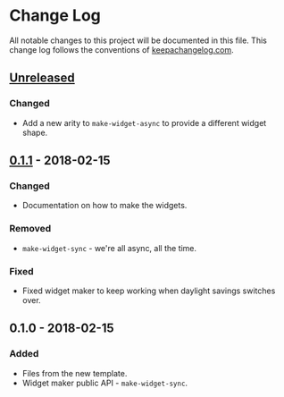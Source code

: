 # Change Log
All notable changes to this project will be documented in this file. This change log follows the conventions of [keepachangelog.com](http://keepachangelog.com/).

## [Unreleased]
### Changed
- Add a new arity to `make-widget-async` to provide a different widget shape.

## [0.1.1] - 2018-02-15
### Changed
- Documentation on how to make the widgets.

### Removed
- `make-widget-sync` - we're all async, all the time.

### Fixed
- Fixed widget maker to keep working when daylight savings switches over.

## 0.1.0 - 2018-02-15
### Added
- Files from the new template.
- Widget maker public API - `make-widget-sync`.

[Unreleased]: https://github.com/your-name/jepsen.ra/compare/0.1.1...HEAD
[0.1.1]: https://github.com/your-name/jepsen.ra/compare/0.1.0...0.1.1
